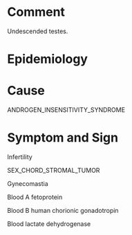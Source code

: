 # Comment

Undescended testes.

# Epidemiology

# Cause

ANDROGEN_INSENSITIVITY_SYNDROME

# Symptom and Sign

Infertility

SEX_CHORD_STROMAL_TUMOR

Gynecomastia

Blood A fetoprotein

Blood B human chorionic gonadotropin

Blood lactate dehydrogenase
